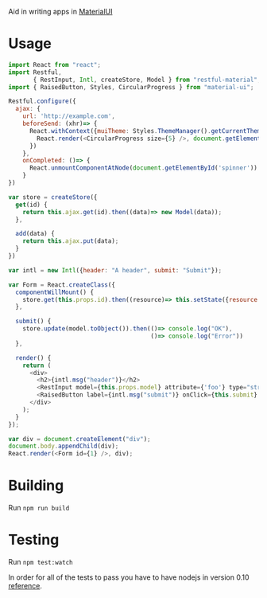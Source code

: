 Aid in writing apps in [MaterialUI](https://github.com/callemall/material-ui)

# Usage

```js
import React from "react";
import Restful,
       { RestInput, Intl, createStore, Model } from "restful-material";
import { RaisedButton, Styles, CircularProgress } from "material-ui";

Restful.configure({
  ajax: {
    url: 'http://example.com',
    beforeSend: (xhr)=> {
      React.withContext({muiTheme: Styles.ThemeManager().getCurrentTheme()}, function(){
        React.render(<CircularProgress size={5} />, document.getElementById('spinner'));
      })
    },
    onCompleted: ()=> {
      React.unmountComponentAtNode(document.getElementById('spinner'))
    }
})

var store = createStore({
  get(id) {
    return this.ajax.get(id).then((data)=> new Model(data));
  },

  add(data) {
    return this.ajax.put(data);
  }
})

var intl = new Intl({header: "A header", submit: "Submit"});

var Form = React.createClass({
  componentWillMount() {
    store.get(this.props.id).then((resource)=> this.setState({resource: resource}));
  },

  submit() {
    store.update(model.toObject()).then(()=> console.log("OK"),
                                        ()=> console.log("Error"))
  },

  render() {
    return (
      <div>
        <h2>{intl.msg("header")}</h2>
        <RestInput model={this.props.model} attribute={'foo'} type="string" />
        <RaisedButton label={intl.msg("submit")} onClick={this.submit} />
      </div>
    );
  }
});

var div = document.createElement("div");
document.body.appendChild(div);
React.render(<Form id={1} />, div);
```

# Building

Run `npm run build`

# Testing

Run `npm test:watch`

In order for all of the tests to pass you have to have nodejs in version 0.10 [reference](https://github.com/facebook/jest/issues/243).
